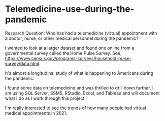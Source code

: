 # Telemedicine-use-during-the-pandemic

Research Question: Who has had a telemedicine (virtual) appointment with a doctor, nurse, or other medical personnel during the pandemic?

I wanted to look at a larger dataset and found one online from a governmental survey called the Home Pulse Survey. See, https://www.census.gov/programs-surveys/household-pulse-survey/data.html

It's almost a longitudinal study of what is happening to Americans during the pandemic.

I found some data on telemedicine and was thrilled to drill down further. I am using SQL Server, SSMS, RStudio, Excel, and Tableau and will document what I do as I work
through this project.

I'm really interested to see the trends of how many people had virtual medical appointments in 2021. 
